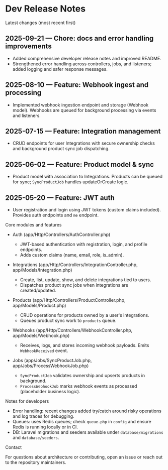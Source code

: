 # Dev Release Notes

Latest changes (most recent first)

## 2025-09-21 — Chore: docs and error handling improvements
- Added comprehensive developer release notes and improved README.
- Strengthened error handling across controllers, jobs, and listeners; added logging and safer response messages.

## 2025-08-10 — Feature: Webhook ingest and processing
- Implemented webhook ingestion endpoint and storage (Webhook model). Webhooks are queued for background processing via events and listeners.

## 2025-07-15 — Feature: Integration management
- CRUD endpoints for user Integrations with secure ownership checks and background product sync job dispatching.

## 2025-06-02 — Feature: Product model & sync
- Product model with association to Integrations. Products can be queued for sync; `SyncProductJob` handles updateOrCreate logic.

## 2025-05-20 — Feature: JWT auth
- User registration and login using JWT tokens (custom claims included). Provides auth endpoints and `me` endpoint.

Core modules and features

- Auth (app/Http/Controllers/AuthController.php)
  - JWT-based authentication with registration, login, and profile endpoints.
  - Adds custom claims (name, email, role, is_admin).

- Integrations (app/Http/Controllers/IntegrationController.php, app/Models/Integration.php)
  - Create, list, update, show, and delete integrations tied to users.
  - Dispatches product sync jobs when integrations are created/updated.

- Products (app/Http/Controllers/ProductController.php, app/Models/Product.php)
  - CRUD operations for products owned by a user's integrations.
  - Queues product sync work to `products` queue.

- Webhooks (app/Http/Controllers/WebhookController.php, app/Models/Webhook.php)
  - Receives, logs, and stores incoming webhook payloads. Emits `WebhookReceived` event.

- Jobs (app/Jobs/SyncProductJob.php, app/Jobs/ProcessWebhookJob.php)
  - `SyncProductJob` validates ownership and upserts products in background.
  - `ProcessWebhookJob` marks webhook events as processed (placeholder business logic).

Notes for developers

- Error handling: recent changes added try/catch around risky operations and log traces for debugging.
- Queues: uses Redis queues; check `queue.php` in `config` and ensure Redis is running locally or in CI.
- DB: Laravel migrations and seeders available under `database/migrations` and `database/seeders`.

Contact

For questions about architecture or contributing, open an issue or reach out to the repository maintainers.
